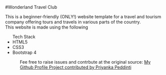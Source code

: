 #Wonderland Travel Club

<p> This is a beginner-friendly (ONLY!) website template for a travel and tourism company offering tours and travels in various parts 
of the country.<br>
This website is made using the following <ul>Tech Stack <li> HTML5 </li> <li>CSS3</li> <li>Bootstrap 4</li> <ul>
</p>

<p>Fee free to raise issues and contrbute at the original source:
    <a href="https://github.com/priyanka-p01/wonder-land-travel-club"> My Github Profile </a>
    <a href="https://github.com/priyanka-p01"> Project contributed by Priyanka Peddinti </a>
</p>